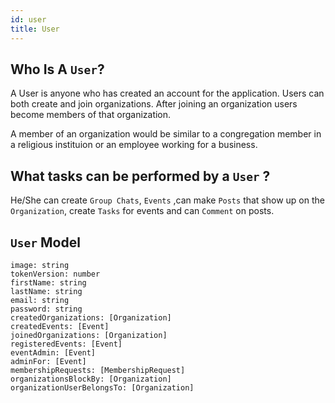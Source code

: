 ```yaml
---
id: user
title: User
---
```


## Who Is A `User`?

A User is anyone who has created an account for the application. Users can both create and join organizations. After joining an organization users become members of that organization.

A member of an organization would be similar to a congregation member in a religious instituion or an employee working for a business.

## What tasks can be performed by a `User` ?

He/She can create `Group Chats`, `Events` ,can make `Posts` that show up on the `Organization`, create `Tasks` for events and can `Comment` on posts.

## `User` Model

    image: string
    tokenVersion: number
    firstName: string
    lastName: string
    email: string
    password: string
    createdOrganizations: [Organization]
    createdEvents: [Event]
    joinedOrganizations: [Organization]
    registeredEvents: [Event]
    eventAdmin: [Event]
    adminFor: [Event]
    membershipRequests: [MembershipRequest]
    organizationsBlockBy: [Organization]
    organizationUserBelongsTo: [Organization]
